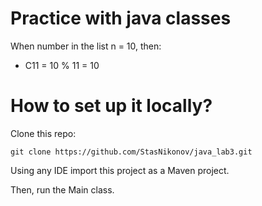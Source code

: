# Practice with java classes
When number in the list n = 10, then:

* C11 = 10 % 11 = 10

# How to set up it locally?
Clone this repo:
```
git clone https://github.com/StasNikonov/java_lab3.git
```
Using any IDE import this project as a Maven project.

Then, run the Main class.
